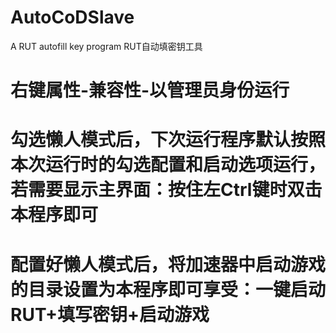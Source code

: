 # AutoCoDSlave
A RUT autofill key program
RUT自动填密钥工具


# 右键属性-兼容性-以管理员身份运行
# 勾选懒人模式后，下次运行程序默认按照本次运行时的勾选配置和启动选项运行，若需要显示主界面：按住左Ctrl键时双击本程序即可
# 配置好懒人模式后，将加速器中启动游戏的目录设置为本程序即可享受：一键启动RUT+填写密钥+启动游戏
